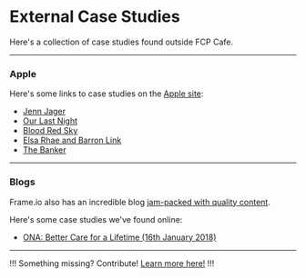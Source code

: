 # External Case Studies

Here's a collection of case studies found outside FCP Cafe.

---

### Apple

Here's some links to case studies on the [Apple site](https://www.apple.com/au/final-cut-pro/workflows/):

- [Jenn Jager](https://www.apple.com/au/final-cut-pro/workflows/#image-slide-gallery-item-1)
- [Our Last Night](https://www.apple.com/au/final-cut-pro/workflows/#image-slide-gallery-item-2)
- [Blood Red Sky](https://www.apple.com/au/final-cut-pro/workflows/#image-slide-gallery-item-3)
- [Elsa Rhae and Barron Link](https://www.apple.com/au/final-cut-pro/workflows/#image-slide-gallery-item-4)
- [The Banker](https://www.apple.com/au/final-cut-pro/workflows/#image-slide-gallery-item-5)

---

### Blogs

Frame.io also has an incredible blog [jam-packed with quality content](https://blog.frame.io).

Here's some case studies we've found online:

- [ONA: Better Care for a Lifetime (16th January 2018)](https://adamschoales.com/blog/2018/1/ona-better-care-for-a-lifetime)

---

!!!
Something missing? Contribute! [Learn more here!](/contribute/)
!!!
